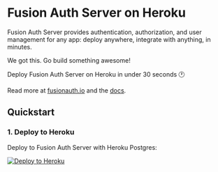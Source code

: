 # Fusion Auth Server on Heroku

Fusion Auth Server provides authentication, authorization, and user management for any app: deploy anywhere, integrate with anything, in minutes.

We got this. Go build something awesome!

Deploy Fusion Auth Server on Heroku in under 30 seconds :clock1:

Read more at [fusionauth.io](https://fusionauth.io) and the [docs](https://fusionauth.io/docs). 


## Quickstart

### 1. Deploy to Heroku
Deploy to Fusion Auth Server with Heroku Postgres:

[![Deploy to
Heroku](https://www.herokucdn.com/deploy/button.svg)](https://heroku.com/deploy?template=https://github.com/pankyka/fusion-auth-heroku)